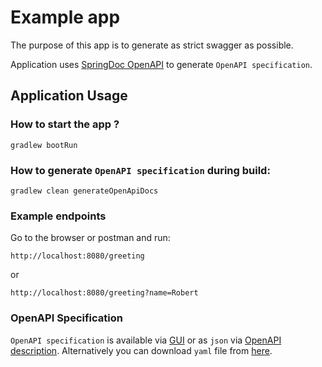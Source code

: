 # Example app

The purpose of this app is to generate as strict swagger as possible.

Application uses [SpringDoc OpenAPI] to generate `OpenAPI specification`.

## Application Usage

### How to start the app ? 

```shell
gradlew bootRun
```

### How to generate `OpenAPI specification` during build:

```shell
gradlew clean generateOpenApiDocs
```

### Example endpoints

Go to the browser or postman and run:

```shell
http://localhost:8080/greeting
```

or

```shell
http://localhost:8080/greeting?name=Robert
```

### OpenAPI Specification

`OpenAPI specification` is available via [GUI] or as `json` via [OpenAPI description].
Alternatively you can download `yaml` file from [here].


[GUI]: http://localhost:8080/swagger-ui/index.html
[OpenAPI description]: http://localhost:8080/v3/api-docs
[here]: http://localhost:8080/v3/api-docs.yaml
[SpringDoc OpenAPI]: https://springdoc.org/